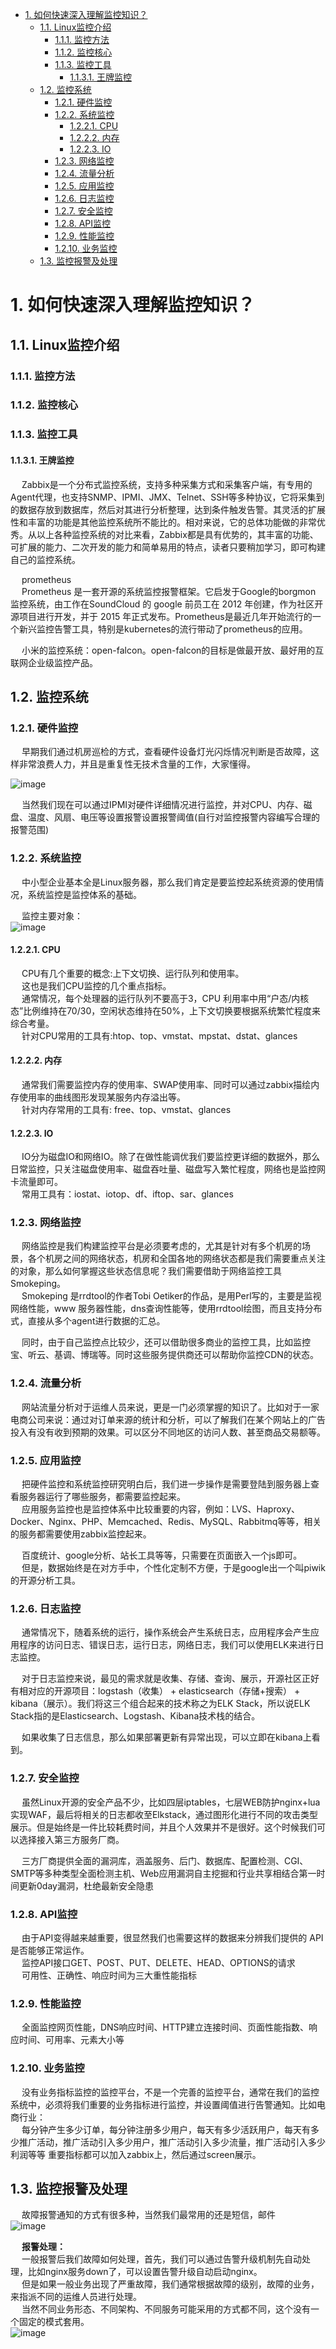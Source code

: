 
<!-- TOC -->

- [1. 如何快速深入理解监控知识？](#1-如何快速深入理解监控知识)
    - [1.1. Linux监控介绍](#11-linux监控介绍)
        - [1.1.1. 监控方法](#111-监控方法)
        - [1.1.2. 监控核心](#112-监控核心)
        - [1.1.3. 监控工具](#113-监控工具)
            - [1.1.3.1. 王牌监控](#1131-王牌监控)
    - [1.2. 监控系统](#12-监控系统)
        - [1.2.1. 硬件监控](#121-硬件监控)
        - [1.2.2. 系统监控](#122-系统监控)
            - [1.2.2.1. CPU](#1221-cpu)
            - [1.2.2.2. 内存](#1222-内存)
            - [1.2.2.3. IO](#1223-io)
        - [1.2.3. 网络监控](#123-网络监控)
        - [1.2.4. 流量分析](#124-流量分析)
        - [1.2.5. 应用监控](#125-应用监控)
        - [1.2.6. 日志监控](#126-日志监控)
        - [1.2.7. 安全监控](#127-安全监控)
        - [1.2.8. API监控](#128-api监控)
        - [1.2.9. 性能监控](#129-性能监控)
        - [1.2.10. 业务监控](#1210-业务监控)
    - [1.3. 监控报警及处理](#13-监控报警及处理)

<!-- /TOC -->

# 1. 如何快速深入理解监控知识？ 
<!-- 

大型分布式网站架构设计与实践 第4.2章  

如何快速深入理解监控知识？
https://mp.weixin.qq.com/s/q4QxJi5KZKNNIvWMjfdM1A

Linux 常用监控指标总结 
https://forum.huawei.com/enterprise/zh/thread-663521.html
-->


## 1.1. Linux监控介绍 
### 1.1.1. 监控方法  


### 1.1.2. 监控核心

### 1.1.3. 监控工具

#### 1.1.3.1. 王牌监控
&emsp; Zabbix是一个分布式监控系统，支持多种采集方式和采集客户端，有专用的Agent代理，也支持SNMP、IPMI、JMX、Telnet、SSH等多种协议，它将采集到的数据存放到数据库，然后对其进行分析整理，达到条件触发告警。其灵活的扩展性和丰富的功能是其他监控系统所不能比的。相对来说，它的总体功能做的非常优秀。从以上各种监控系统的对比来看，Zabbix都是具有优势的，其丰富的功能、可扩展的能力、二次开发的能力和简单易用的特点，读者只要稍加学习，即可构建自己的监控系统。  

&emsp; prometheus  
&emsp; Prometheus 是一套开源的系统监控报警框架。它启发于Google的borgmon 监控系统，由工作在SoundCloud 的 google 前员工在 2012 年创建，作为社区开源项目进行开发，并于 2015 年正式发布。Prometheus是最近几年开始流行的一个新兴监控告警工具，特别是kubernetes的流行带动了prometheus的应用。  

&emsp; 小米的监控系统：open-falcon。open-falcon的目标是做最开放、最好用的互联网企业级监控产品。  

## 1.2. 监控系统


### 1.2.1. 硬件监控
&emsp; 早期我们通过机房巡检的方式，查看硬件设备灯光闪烁情况判断是否故障，这样非常浪费人力，并且是重复性无技术含量的工作，大家懂得。  

![image](http://182.92.69.8:8081/img/monitor/monitor-6.png)  


&emsp; 当然我们现在可以通过IPMI对硬件详细情况进行监控，并对CPU、内存、磁盘、温度、风扇、电压等设置报警设置报警阈值(自行对监控报警内容编写合理的报警范围)  


### 1.2.2. 系统监控
&emsp; 中小型企业基本全是Linux服务器，那么我们肯定是要监控起系统资源的使用情况，系统监控是监控体系的基础。

&emsp; 监控主要对象：  
![image](http://182.92.69.8:8081/img/monitor/monitor-7.png)  

#### 1.2.2.1. CPU
&emsp; CPU有几个重要的概念:上下文切换、运行队列和使用率。  
&emsp; 这也是我们CPU监控的几个重点指标。  
&emsp; 通常情况，每个处理器的运行队列不要高于3，CPU 利用率中用“户态/内核态”比例维持在70/30，空闲状态维持在50%，上下文切换要根据系统繁忙程度来综合考量。  
&emsp; 针对CPU常用的工具有:htop、top、vmstat、mpstat、dstat、glances  

#### 1.2.2.2. 内存
&emsp; 通常我们需要监控内存的使用率、SWAP使用率、同时可以通过zabbix描绘内存使用率的曲线图形发现某服务内存溢出等。  
&emsp; 针对内存常用的工具有: free、top、vmstat、glances  

#### 1.2.2.3. IO
&emsp; IO分为磁盘IO和网络IO。除了在做性能调优我们要监控更详细的数据外，那么日常监控，只关注磁盘使用率、磁盘吞吐量、磁盘写入繁忙程度，网络也是监控网卡流量即可。   
&emsp; 常用工具有：iostat、iotop、df、iftop、sar、glances  

### 1.2.3. 网络监控
&emsp; 网络监控是我们构建监控平台是必须要考虑的，尤其是针对有多个机房的场景，各个机房之间的网络状态，机房和全国各地的网络状态都是我们需要重点关注的对象，那么如何掌握这些状态信息呢？我们需要借助于网络监控工具Smokeping。  
&emsp; Smokeping 是rrdtool的作者Tobi Oetiker的作品，是用Perl写的，主要是监视网络性能，www 服务器性能，dns查询性能等，使用rrdtool绘图，而且支持分布式，直接从多个agent进行数据的汇总。  

&emsp; 同时，由于自己监控点比较少，还可以借助很多商业的监控工具，比如监控宝、听云、基调、博瑞等。同时这些服务提供商还可以帮助你监控CDN的状态。   

### 1.2.4. 流量分析
&emsp; 网站流量分析对于运维人员来说，更是一门必须掌握的知识了。比如对于一家电商公司来说：通过对订单来源的统计和分析，可以了解我们在某个网站上的广告投入有没有收到预期的效果。可以区分不同地区的访问人数、甚至商品交易额等。  


### 1.2.5. 应用监控
&emsp; 把硬件监控和系统监控研究明白后，我们进一步操作是需要登陆到服务器上查看服务器运行了哪些服务，都需要监控起来。  
&emsp; 应用服务监控也是监控体系中比较重要的内容，例如：LVS、Haproxy、Docker、Nginx、PHP、Memcached、Redis、MySQL、Rabbitmq等等，相关的服务都需要使用zabbix监控起来。  

&emsp; 百度统计、google分析、站长工具等等，只需要在页面嵌入一个js即可。  
&emsp; 但是，数据始终是在对方手中，个性化定制不方便，于是google出一个叫piwik的开源分析工具。  

### 1.2.6. 日志监控
&emsp; 通常情况下，随着系统的运行，操作系统会产生系统日志，应用程序会产生应用程序的访问日志、错误日志，运行日志，网络日志，我们可以使用ELK来进行日志监控。  

&emsp; 对于日志监控来说，最见的需求就是收集、存储、查询、展示，开源社区正好有相对应的开源项目：logstash（收集） + elasticsearch（存储+搜索） + kibana（展示）。我们将这三个组合起来的技术称之为ELK Stack，所以说ELK Stack指的是Elasticsearch、Logstash、Kibana技术栈的结合。  

&emsp; 如果收集了日志信息，那么如果部署更新有异常出现，可以立即在kibana上看到。  


### 1.2.7. 安全监控
&emsp; 虽然Linux开源的安全产品不少，比如四层iptables，七层WEB防护nginx+lua实现WAF，最后将相关的日志都收至Elkstack，通过图形化进行不同的攻击类型展示。但是始终是一件比较耗费时间，并且个人效果并不是很好。这个时候我们可以选择接入第三方服务厂商。  

&emsp; 三方厂商提供全面的漏洞库，涵盖服务、后门、数据库、配置检测、CGI、SMTP等多种类型全面检测主机、Web应用漏洞自主挖掘和行业共享相结合第一时间更新0day漏洞，杜绝最新安全隐患  

### 1.2.8. API监控
&emsp; 由于API变得越来越重要，很显然我们也需要这样的数据来分辨我们提供的 API是否能够正常运作。  
&emsp; 监控API接口GET、POST、PUT、DELETE、HEAD、OPTIONS的请求  
&emsp; 可用性、正确性、响应时间为三大重性能指标  


### 1.2.9. 性能监控
&emsp; 全面监控网页性能，DNS响应时间、HTTP建立连接时间、页面性能指数、响应时间、可用率、元素大小等  



### 1.2.10. 业务监控
&emsp; 没有业务指标监控的监控平台，不是一个完善的监控平台，通常在我们的监控系统中，必须将我们重要的业务指标进行监控，并设置阈值进行告警通知。比如电商行业：  
&emsp; 每分钟产生多少订单，每分钟注册多少用户，每天有多少活跃用户，每天有多少推广活动，推广活动引入多少用户，推广活动引入多少流量，推广活动引入多少利润等等 重要指标都可以加入zabbix上，然后通过screen展示。  


## 1.3. 监控报警及处理    
&emsp; 故障报警通知的方式有很多种，当然我们最常用的还是短信，邮件  
![image](http://182.92.69.8:8081/img/monitor/monitor-8.png)  

&emsp; **报警处理：**  
&emsp; 一般报警后我们故障如何处理，首先，我们可以通过告警升级机制先自动处理，比如nginx服务down了，可以设置告警升级自动启动nginx。  
&emsp; 但是如果一般业务出现了严重故障，我们通常根据故障的级别，故障的业务，来指派不同的运维人员进行处理。  
&emsp; 当然不同业务形态、不同架构、不同服务可能采用的方式都不同，这个没有一个固定的模式套用。  
![image](http://182.92.69.8:8081/img/monitor/monitor-9.png)  

